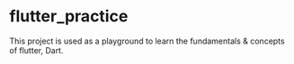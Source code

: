 # flutter_practice

This project is used as a playground to learn the fundamentals & concepts of flutter, Dart.
